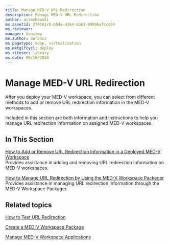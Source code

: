 ```yaml
---
title: Manage MED-V URL Redirection
description: Manage MED-V URL Redirection
author: aczechowski
ms.assetid: 274161c0-b54a-4364-bb63-89996afccd04
ms.reviewer: 
manager: dansimp
ms.author: aaroncz
ms.pagetype: mdop, virtualization
ms.mktglfcycl: deploy
ms.sitesec: library
ms.date: 06/16/2016
---
```



# Manage MED-V URL Redirection


After you deploy your MED-V workspace, you can select from different methods to add or remove URL redirection information in the MED-V workspaces.

Included in this section are both information and instructions to help you manage URL redirection information on assigned MED-V workspaces.

## In This Section


<a href="" id="how-to-add-or-remove-url-redirection-information-in-a-deployed-med-v-workspace"></a>[How to Add or Remove URL Redirection Information in a Deployed MED-V Workspace](how-to-add-or-remove-url-redirection-information-in-a-deployed-med-v-workspace.md)  
Provides assistance in adding and removing URL redirection information on MED-V workspaces.

<a href="" id="how-to-manage-url-redirection-by-using-the-med-v-workspace-packager"></a>[How to Manage URL Redirection by Using the MED-V Workspace Packager](how-to-manage-url-redirection-by-using-the-med-v-workspace-packager.md)  
Provides assistance in managing URL redirection information through the MED-V Workspace Packager.

## Related topics


[How to Test URL Redirection](how-to-test-url-redirection.md)

[Create a MED-V Workspace Package](create-a-med-v-workspace-package.md)

[Manage MED-V Workspace Applications](manage-med-v-workspace-applications.md)

 

 





